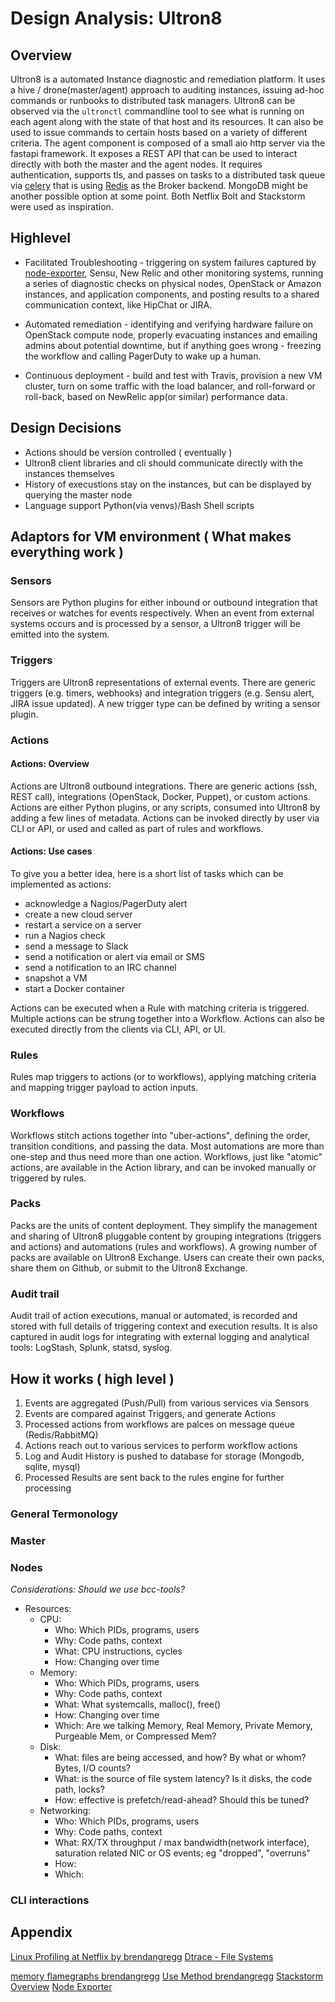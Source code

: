 Design Analysis: Ultron8
======

## Overview

Ultron8 is a automated Instance diagnostic and remediation platform. It uses a hive / drone(master/agent) approach to auditing instances, issuing ad-hoc commands or runbooks to distributed task managers. Ultron8 can be observed via the `ultronctl` commandline tool to see what is running on each agent along with the state of that host and its resources. It can also be used to issue commands to certain hosts based on a variety of different criteria. The agent component is composed of a small aio http server via the fastapi framework. It exposes a REST API that can be used to interact directly with both the master and the agent nodes. It requires authentication, supports tls, and passes on tasks to a distributed task queue via [celery](http://www.celeryproject.org/) that is using [Redis](https://redis.io/) as the Broker backend. MongoDB might be another possible option at some point. Both Netflix Bolt and Stackstorm were used as inspiration.

## Highlevel

* Facilitated Troubleshooting - triggering on system failures captured by [node-exporter](https://github.com/prometheus/node_exporter), Sensu, New Relic and other monitoring systems, running a series of diagnostic checks on physical nodes, OpenStack or Amazon instances, and application components, and posting results to a shared communication context, like HipChat or JIRA.

* Automated remediation - identifying and verifying hardware failure on OpenStack compute node, properly evacuating instances and emailing admins about potential downtime, but if anything goes wrong - freezing the workflow and calling PagerDuty to wake up a human.

* Continuous deployment - build and test with Travis, provision a new VM cluster, turn on some traffic with the load balancer, and roll-forward or roll-back, based on NewRelic app(or similar) performance data.

## Design Decisions

* Actions should be version controlled ( eventually )
* Ultron8 client libraries and cli should communicate directly with the instances themselves
* History of execustions stay on the instances, but can be displayed by querying the master node
* Language support Python(via venvs)/Bash Shell scripts

## Adaptors for VM environment ( What makes everything work )

### Sensors

Sensors are Python plugins for either inbound or outbound integration that receives or watches for events respectively. When an event from external systems occurs and is processed by a sensor, a Ultron8 trigger will be emitted into the system.

### Triggers

Triggers are Ultron8 representations of external events. There are generic triggers (e.g. timers, webhooks) and integration triggers (e.g. Sensu alert, JIRA issue updated). A new trigger type can be defined by writing a sensor plugin.

### Actions

#### Actions: Overview
Actions are Ultron8 outbound integrations. There are generic actions (ssh, REST call), integrations (OpenStack, Docker, Puppet), or custom actions. Actions are either Python plugins, or any scripts, consumed into Ultron8 by adding a few lines of metadata. Actions can be invoked directly by user via CLI or API, or used and called as part of rules and workflows.

#### Actions: Use cases

To give you a better idea, here is a short list of tasks which can be implemented as actions:

* acknowledge a Nagios/PagerDuty alert
* create a new cloud server
* restart a service on a server
* run a Nagios check
* send a message to Slack
* send a notification or alert via email or SMS
* send a notification to an IRC channel
* snapshot a VM
* start a Docker container

Actions can be executed when a Rule with matching criteria is triggered. Multiple actions can be strung together into a Workflow. Actions can also be executed directly from the clients via CLI, API, or UI.

### Rules

Rules map triggers to actions (or to workflows), applying matching criteria and mapping trigger payload to action inputs.

### Workflows

Workflows stitch actions together into "uber-actions", defining the order, transition conditions, and passing the data. Most automations are more than one-step and thus need more than one action. Workflows, just like "atomic" actions, are available in the Action library, and can be invoked manually or triggered by rules.

### Packs

Packs are the units of content deployment. They simplify the management and sharing of Ultron8 pluggable content by grouping integrations (triggers and actions) and automations (rules and workflows). A growing number of packs are available on Ultron8 Exchange. Users can create their own packs, share them on Github, or submit to the Ultron8 Exchange.

### Audit trail

Audit trail of action executions, manual or automated, is recorded and stored with full details of triggering context and execution results. It is also captured in audit logs for integrating with external logging and analytical tools: LogStash, Splunk, statsd, syslog.

## How it works ( high level )

1. Events are aggregated (Push/Pull) from various services via Sensors
2. Events are compared against Triggers, and generate Actions
3. Processed actions from workflows are palces on message queue (Redis/RabbitMQ)
4. Actions reach out to various services to perform workflow actions
5. Log and Audit History is pushed to database for storage (Mongodb, sqlite, mysql)
6. Processed Results are sent back to the rules engine for further processing


### General Termonology

### Master

### Nodes

*Considerations: Should we use bcc-tools?*

* Resources:
  * CPU:
    * Who: Which PIDs, programs, users
    * Why: Code paths, context
    * What: CPU instructions, cycles
    * How: Changing over time
  * Memory:
    * Who: Which PIDs, programs, users
    * Why: Code paths, context
    * What: What systemcalls, malloc(), free()
    * How: Changing over time
    * Which: Are we talking Memory, Real Memory, Private Memory, Purgeable Mem, or Compressed Mem?
  * Disk:
    * What: files are being accessed, and how? By what or whom? Bytes, I/O counts?
    * What: is the source of file system latency? Is it disks, the code path, locks?
    * How: effective is prefetch/read-ahead? Should this be tuned?
  * Networking:
    * Who: Which PIDs, programs, users
    * Why: Code paths, context
    * What: RX/TX throughput / max bandwidth(network interface), saturation related NIC or OS events; eg "dropped", "overruns"
    * How:
    * Which:

### CLI interactions




## Appendix

[Linux Profiling at Netflix by brendangregg](http://www.brendangregg.com/Slides/SCALE2015_Linux_perf_profiling.pdf)
[Dtrace - File Systems](http://www.brendangregg.com/DTrace/DTrace_Chapter_5_File_Systems.pdf)

[memory flamegraphs brendangregg](http://www.brendangregg.com/FlameGraphs/memoryflamegraphs.html)
[Use Method brendangregg](http://www.brendangregg.com/usemethod.html)
[Stackstorm Overview](https://docs.stackstorm.com/overview.html#how-it-works)
[Node Exporter](https://github.com/prometheus/node_exporter)
